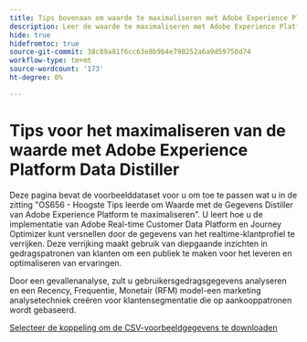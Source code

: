 ```yaml
---
title: Tips bovenaan om waarde te maximaliseren met Adobe Experience Platform Data Distiller
description: Leer de waarde te maximaliseren met Adobe Experience Platform Data Distiller door gegevens van het Real-Time Klantprofiel te verrijken en gedragsinzichten te benutten om doelgericht publiek te maken. Dit middel omvat een steekproefdataset en een gevallenanalyse die aantonen hoe te om het model van Recency, Frequency, Monetair (RFM) voor klantensegmentatie toe te passen.
hide: true
hidefromtoc: true
source-git-commit: 38c89a81f6cc63e8b9b4e790252a6a9d59750d74
workflow-type: tm+mt
source-wordcount: '173'
ht-degree: 0%

---
```


# Tips voor het maximaliseren van de waarde met Adobe Experience Platform Data Distiller

Deze pagina bevat de voorbeelddataset voor u om toe te passen wat u in de zitting &quot;OS656 - Hoogste Tips leerde om Waarde met de Gegevens Distiller van Adobe Experience Platform te maximaliseren&quot;. U leert hoe u de implementatie van Adobe Real-time Customer Data Platform en Journey Optimizer kunt versnellen door de gegevens van het realtime-klantprofiel te verrijken. Deze verrijking maakt gebruik van diepgaande inzichten in gedragspatronen van klanten om een publiek te maken voor het leveren en optimaliseren van ervaringen.

Door een gevallenanalyse, zult u gebruikersgedragsgegevens analyseren en een Recency, Frequentie, Monetair (RFM) model-een marketing analysetechniek creëren voor klantensegmentatie die op aankooppatronen wordt gebaseerd.

[Selecteer de koppeling om de CSV-voorbeeldgegevens te downloaden](../resources/movie-data.csv)

<!-- This page was published as a proof of concept. Requested by the Query Service PM -->
